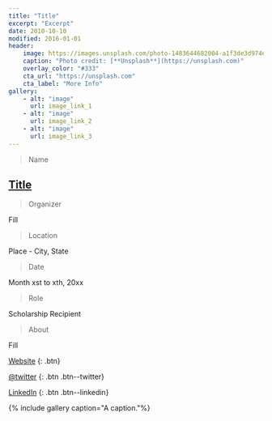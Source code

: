 ```yaml
---
title: "Title"
excerpt: "Excerpt"
date: 2010-10-10
modified: 2016-01-01
header:
	image: https://images.unsplash.com/photo-1483644682004-a1f3de3d974e?dpr=1&auto=compress,format&fit=max&w=1000&q=80&cs=tinysrgb&crop=
	caption: "Photo credit: [**Unsplash**](https://unsplash.com)"
	overlay_color: "#333"
	cta_url: "https://unsplash.com"
	cta_label: "More Info"
gallery:
	- alt: "image"
	  url: image_link_1
	- alt: "image"
	  url: image_link_2
	- alt: "image"
	  url: image_link_3
---
```


> Name

## <a title="Title" href="link" target="_blank">Title</a>

> Organizer

Fill

> Location

Place - City, State

> Date

Month xst to xth, 20xx

> Role

Scholarship Recipient

> About

Fill

[<i class='fa fa-globe'></i> Website](http://website.com)
{: .btn}

[<i class='fa fa-twitter'></i> @twitter](http://twitter.com/@twitter)
{: .btn .btn--twitter}

[<i class='fa fa-linkedin'></i> LinkedIn](http://linkedin.com)
{: .btn .btn--linkedin}

{% include gallery caption="A caption."%}